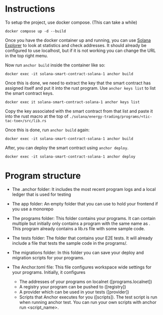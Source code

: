 # Instructions

To setup the project, use docker compose. (This can take a while)
```
docker compose up -d --build
```

Once you have the docker container up and running, you can use [Solana Explorer](https://explorer.solana.com/?cluster=custom&customUrl=http%3A%2F%2Flocalhost%3A8899) to look at statistics and check addresses. It should already be configured to use localhost, but if it is not working you can change the URL in the top right menu.

Now run ``anchor build`` inside the container like so: 
```
docker exec -it solana-smart-contract-solana-1 anchor build
```
Once this is done, we need to extract the key that the smart contract has assigned itself and put it into the rust program. Use `anchor keys list` to list the smart contract keys.
```
docker exec it solana-smart-contract-solana-1 anchor keys list
```
Copy the key associated with the smart contract from that list and paste it into the rust macro at the top of `./solana/energy-trading/programs/<tic-tac-toe>/src/lib.rs`

Once this is done, run `anchor build` again:
```
docker exec -it solana-smart-contract-solana-1 anchor build
```

After, you can deploy the smart contract using `anchor deploy`.
```
docker exec -it solana-smart-contract-solana-1 anchor deploy
```

# Program structure

- The .anchor folder: It includes the most recent program logs and a local ledger that is used for testing

- The app folder: An empty folder that you can use to hold your frontend if you use a monorepo

- The programs folder: This folder contains your programs. It can contain multiple but initially only contains a program with the same name as <new-workspace-name>. This program already contains a lib.rs file with some sample code.

- The tests folder: The folder that contains your E2E tests. It will already include a file that tests the sample code in the programs/<new-workspace-name>.

- The migrations folder: In this folder you can save your deploy and migration scripts for your programs.
- The Anchor.toml file: This file configures workspace wide settings for your programs. Initially, it configures

    - The addresses of your programs on localnet ([programs.localnet])
    - A registry your program can be pushed to ([registry])
    - A provider which can be used in your tests ([provider])
    - Scripts that Anchor executes for you ([scripts]). The test script is run when running anchor test. You can run your own scripts with anchor run <script_name>.


    
